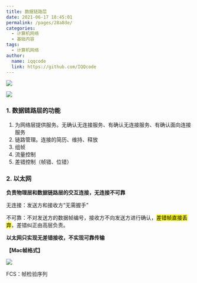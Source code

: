 ```yaml
---
title: 数据链路层
date: 2021-06-17 18:45:01
permalink: /pages/28a8de/
categories:
  - 计算机网络
  - 基础内容
tags:
  - 计算机网络
author:
  name: iqqcode
  link: https://github.com/IQQcode
---
```


![](https://iqqcode-blog.oss-cn-beijing.aliyuncs.com/img/20200720104109.png)

![](https://iqqcode-blog.oss-cn-beijing.aliyuncs.com/img/20200720104328.png)

### 1. 数据链路层的功能

1. 为网络层提供服务。无确认无连接服务、有确认无连接服务、有确认面向连接服务
2. 链路管理。连接的简历、维持、释放
3. 组帧
4. 流量控制
5. 差错控制（帧错、位错）

### 2. 以太网

**负责物理层和数据链路层的交互连接，无连接不可靠**

无连接：发送方和接收方“无需握手”

不可靠：不对发送方的数据帧编号，接收方不向发送方进行确认，<mark>差错帧直接丢弃</mark>，差错纠正由高层负责。

**以太网只实现无差错接收，不实现可靠传输**

**【Mac帧格式】**

![](https://iqqcode-blog.oss-cn-beijing.aliyuncs.com/img/20200720094716.png)

FCS：帧检验序列
